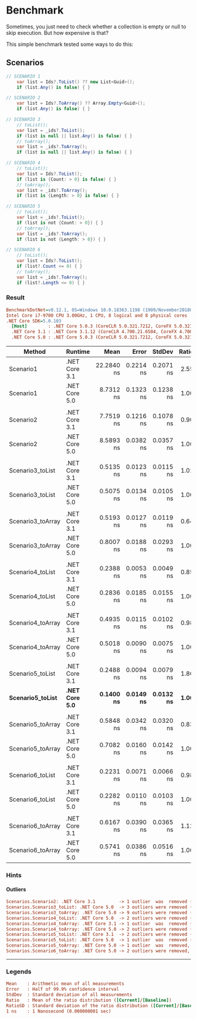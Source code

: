 # Benchmark

Sometimes, you just need to check whether a collection is empty or null to skip execution. But how expensive is that?

This simple benchmark tested some ways to do this:

## Scenarios

```c#
// SCENARIO 1
    var list = Ids?.ToList() ?? new List<Guid>();
    if (list.Any() is false) { }

// SCENARIO 2
    var list = Ids?.ToArray() ?? Array.Empty<Guid>();
    if (list.Any() is false) { }

// SCENARIO 3
    // toList(); 
    var list = _ids?.ToList();
    if (list is null || list.Any() is false) { }
    // toArray();
    var list = _ids?.ToArray();
    if (list is null || list.Any() is false) { }

// SCENARIO 4
    // toList();
    var list = Ids?.ToList();
    if (list is {Count: > 0} is false) { }
    // toArray();
    var list = _ids?.ToArray();
    if (list is {Length: > 0} is false) { }

// SCENARIO 5
    // toList();
    var list = _ids?.ToList();
    if (list is not {Count: > 0}) { }
    // toArray();
    var list = _ids?.ToArray();
    if (list is not {Length: > 0}) { }

// SCENARIO 6
    // toList();
    var list = Ids?.ToList();
    if (list?.Count <= 0) { }
    // toArray();
    var list = _ids?.ToArray();
    if (list?.Length <= 0) { }
```

### Result

``` ini
BenchmarkDotNet=v0.12.1, OS=Windows 10.0.18363.1198 (1909/November2018Update/19H2)
Intel Core i7-9700 CPU 3.00GHz, 1 CPU, 8 logical and 8 physical cores
.NET Core SDK=5.0.103
  [Host]        : .NET Core 5.0.3 (CoreCLR 5.0.321.7212, CoreFX 5.0.321.7212), X64 RyuJIT
  .NET Core 3.1 : .NET Core 3.1.12 (CoreCLR 4.700.21.6504, CoreFX 4.700.21.6905), X64 RyuJIT
  .NET Core 5.0 : .NET Core 5.0.3 (CoreCLR 5.0.321.7212, CoreFX 5.0.321.7212), X64 RyuJIT
```
|            Method |       Runtime |       Mean |     Error |    StdDev | Ratio | RatioSD |
|------------------ |-------------- |-----------:|----------:|----------:|------:|--------:|
|         Scenario1 | .NET Core 3.1 | 22.2840 ns | 0.2214 ns | 0.2071 ns |  2.55 |    0.04 |
|         Scenario1 | .NET Core 5.0 |  8.7312 ns | 0.1323 ns | 0.1238 ns |  1.00 |    0.00 |
|                   |               |            |           |           |       |         |
|         Scenario2 | .NET Core 3.1 |  7.7519 ns | 0.1216 ns | 0.1078 ns |  0.90 |    0.01 |
|         Scenario2 | .NET Core 5.0 |  8.5893 ns | 0.0382 ns | 0.0357 ns |  1.00 |    0.00 |
|                   |               |            |           |           |       |         |
|  Scenario3_toList | .NET Core 3.1 |  0.5135 ns | 0.0123 ns | 0.0115 ns |  1.01 |    0.03 |
|  Scenario3_toList | .NET Core 5.0 |  0.5075 ns | 0.0134 ns | 0.0105 ns |  1.00 |    0.00 |
|                   |               |            |           |           |       |         |
| Scenario3_toArray | .NET Core 3.1 |  0.5193 ns | 0.0127 ns | 0.0119 ns |  0.64 |    0.03 |
| Scenario3_toArray | .NET Core 5.0 |  0.8007 ns | 0.0188 ns | 0.0293 ns |  1.00 |    0.00 |
|                   |               |            |           |           |       |         |
|  Scenario4_toList | .NET Core 3.1 |  0.2388 ns | 0.0053 ns | 0.0049 ns |  0.85 |    0.05 |
|  Scenario4_toList | .NET Core 5.0 |  0.2836 ns | 0.0185 ns | 0.0155 ns |  1.00 |    0.00 |
|                   |               |            |           |           |       |         |
| Scenario4_toArray | .NET Core 3.1 |  0.4935 ns | 0.0115 ns | 0.0102 ns |  0.98 |    0.02 |
| Scenario4_toArray | .NET Core 5.0 |  0.5018 ns | 0.0090 ns | 0.0075 ns |  1.00 |    0.00 |
|                   |               |            |           |           |       |         |
|  Scenario5_toList | .NET Core 3.1 |  0.2488 ns | 0.0094 ns | 0.0079 ns |  1.80 |    0.19 |
|  **Scenario5_toList** | **.NET Core 5.0** |  **0.1400 ns** | **0.0149 ns** | **0.0132 ns** |  **1.00** |    **0.00** |
|                   |               |            |           |           |       |         |
| Scenario5_toArray | .NET Core 3.1 |  0.5848 ns | 0.0342 ns | 0.0320 ns |  0.83 |    0.05 |
| Scenario5_toArray | .NET Core 5.0 |  0.7082 ns | 0.0160 ns | 0.0142 ns |  1.00 |    0.00 |
|                   |               |            |           |           |       |         |
|  Scenario6_toList | .NET Core 3.1 |  0.2231 ns | 0.0071 ns | 0.0066 ns |  0.98 |    0.06 |
|  Scenario6_toList | .NET Core 5.0 |  0.2282 ns | 0.0110 ns | 0.0103 ns |  1.00 |    0.00 |
|                   |               |            |           |           |       |         |
| Scenario6_toArray | .NET Core 3.1 |  0.6167 ns | 0.0390 ns | 0.0365 ns |  1.12 |    0.10 |
| Scenario6_toArray | .NET Core 5.0 |  0.5741 ns | 0.0386 ns | 0.0516 ns |  1.00 |    0.00 |

### Hints

#### Outliers

```ini
Scenarios.Scenario2: .NET Core 3.1         -> 1 outlier  was  removed (10.01 ns)
Scenarios.Scenario3_toList: .NET Core 5.0  -> 3 outliers were removed (1.99 ns..2.12 ns)
Scenarios.Scenario3_toArray: .NET Core 5.0 -> 9 outliers were removed (2.37 ns..2.44 ns)
Scenarios.Scenario4_toList: .NET Core 5.0  -> 2 outliers were removed (1.77 ns, 1.77 ns)
Scenarios.Scenario4_toArray: .NET Core 3.1 -> 1 outlier  was  removed (1.97 ns)
Scenarios.Scenario4_toArray: .NET Core 5.0 -> 2 outliers were removed (1.96 ns, 1.99 ns)
Scenarios.Scenario5_toList: .NET Core 3.1  -> 2 outliers were removed (1.73 ns, 1.75 ns)
Scenarios.Scenario5_toList: .NET Core 5.0  -> 1 outlier  was  removed (1.60 ns)
Scenarios.Scenario5_toArray: .NET Core 5.0 -> 1 outlier  was  removed, 3 outliers were detected (2.04 ns, 2.05 ns, 2.10 ns)
Scenarios.Scenario6_toArray: .NET Core 5.0 -> 2 outliers were removed, 7 outliers were detected (1.85 ns..1.86 ns, 2.05 ns, 2.08 ns)
```
---

### Legends

```ini
Mean    : Arithmetic mean of all measurements
Error   : Half of 99.9% confidence interval
StdDev  : Standard deviation of all measurements
Ratio   : Mean of the ratio distribution ([Current]/[Baseline])
RatioSD : Standard deviation of the ratio distribution ([Current]/[Baseline])
1 ns    : 1 Nanosecond (0.000000001 sec)
```